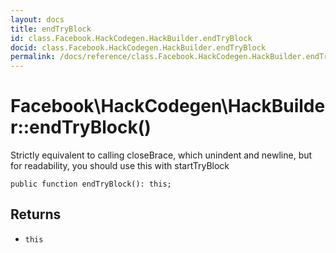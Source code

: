 ```yaml
---
layout: docs
title: endTryBlock
id: class.Facebook.HackCodegen.HackBuilder.endTryBlock
docid: class.Facebook.HackCodegen.HackBuilder.endTryBlock
permalink: /docs/reference/class.Facebook.HackCodegen.HackBuilder.endTryBlock.md
---
```

# Facebook\\HackCodegen\\HackBuilder::endTryBlock()




Strictly equivalent to calling closeBrace, which unindent and newline,
but for readability, you should use this with startTryBlock




``` Hack
public function endTryBlock(): this;
```




## Returns




* ` this `
